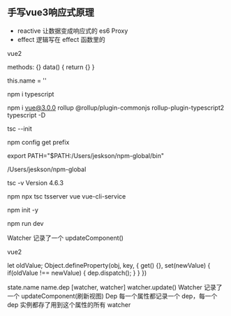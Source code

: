 ## 手写vue3响应式原理

- reactive 让数据变成响应式的 es6 Proxy
- effect 逻辑写在 effect 函数里的


vue2

methods: {}
data() {
 return {}
}

this.name = ''


npm i typescript

npm i vue@3.0.0 rollup @rollup/plugin-commonjs rollup-plugin-typescript2 typescript -D

tsc --init

npm config get prefix

export PATH="$PATH:/Users/jeskson/npm-global/bin"

/Users/jeskson/npm-global

tsc -v
Version 4.6.3

npm npx tsc tsserver vue vue-cli-service

npm init -y

npm run dev


Watcher 记录了一个 updateComponent()

vue2

let oldValue;
Object.defineProperty(obj, key, {
 get() {},
 set(newValue) {
  if(oldValue !== newValue) {
   dep.dispatch();
  }
 }
})

state.name name.dep [watcher, watcher] watcher.update()
Watcher 记录了一个 updateComponent(刷新视图)
Dep 每一个属性都记录一个 dep，每一个 dep 实例都存了用到这个属性的所有 watcher